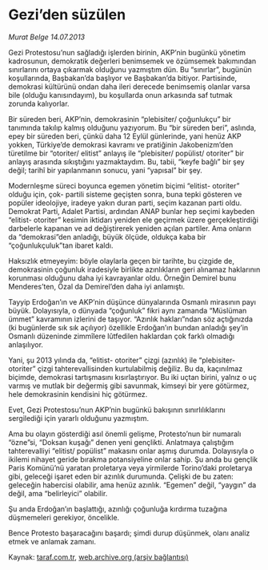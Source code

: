 # Gezi’den süzülen

*Murat Belge 14.07.2013*

<div class="yazi"><p>Gezi Protestosu’nun sağladığı işlerden birinin, AKP’nin bugünkü yönetim kadrosunun, demokratik değerleri benimsemek ve özümsemek bakımından sınırlarını ortaya çıkarmak olduğunu yazmıştım dün. Bu “sınırlar”, bugünün koşullarında, Başbakan’da başlıyor ve Başbakan’da bitiyor. Partisinde, demokrasi kültürünü ondan daha ileri derecede benimsemiş olanlar varsa bile (olduğu kanısındayım), bu koşullarda onun arkasında saf tutmak zorunda kalıyorlar.</p>
<p>Bir süreden beri, AKP’nin, demokrasinin “plebisiter/ çoğunlukçu” bir tanımında takılıp kalmış olduğunu yazıyorum. Bu “bir süreden beri”, aslında, epey bir süreden beri, çünkü daha 12 Eylül günlerinde, yani henüz AKP yokken, Türkiye’de demokrasi kavramı ve pratiğinin Jakobenizm’den türetilme bir “otoriter/ elitist” anlayış ile “plebisiter/ popülist/ otoriter” bir anlayış arasında sıkıştığını yazmaktaydım. Bu, tabii, “keyfe bağlı” bir şey değil; tarihî bir yapılanmanın sonucu, yani “yapısal” bir şey.</p>
<p>Modernleşme süreci boyunca egemen yönetim biçimi “elitist- otoriter” olduğu için, çok- partili sisteme geçişten sonra, buna tepki gösteren ve popüler ideolojiye, iradeye yakın duran parti, seçim kazanan parti oldu. Demokrat Parti, Adalet Partisi, ardından ANAP  bunlar hep seçimi kaybeden “elitist- otoriter” kesimin iktidarı yeniden ele geçirmek üzere gerçekleştirdiği darbelerle kapanan ve ad değiştirerek yeniden açılan partiler. Ama onların da “demokrasi”den anladığı, büyük ölçüde, oldukça kaba bir “çoğunlukçuluk”tan ibaret kaldı.</p>
<p>Haksızlık etmeyeyim: böyle olaylarla geçen bir tarihte, bu çizgide de, demokrasinin çoğunluk iradesiyle birlikte azınlıkların geri alınamaz haklarının korunması olduğunu daha iyi kavrayanlar oldu. Örneğin Demirel bunu Menderes’ten, Özal da Demirel’den daha iyi anlamıştı.</p>
<p>Tayyip Erdoğan’ın ve AKP’nin düşünce dünyalarında Osmanlı mirasının payı büyük. Dolayısıyla, o dünyada “çoğunluk” fikri aynı zamanda “Müslüman ümmet” kavramının izlerini de taşıyor. “Azınlık hakları”ndan söz açtığınızda (ki bugünlerde sık sık açılıyor) özellikle Erdoğan’ın bundan anladığı şey’in Osmanlı düzeninde zimmîlere lûtfedilen haklardan çok farklı olmadığı anlaşılıyor.</p>
<p>Yani, şu 2013 yılında da, “elitist- otoriter” çizgi (azınlık) ile “plebisiter- otoriter” çizgi tahterevallisinden kurtulabilmiş değiliz. Bu da, kaçınılmaz biçimde, demokrasi tartışmasını kısırlaştırıyor. Bu iki uçtan birini, yalnız o uç varmış ve mutlak bir değermiş gibi savunmak, kimseyi bir yere götürmez, hele demokrasinin kendisini hiç götürmez.</p>
<p>Evet, Gezi Protestosu’nun AKP’nin bugünkü bakışının sınırlılıklarını sergilediği için yararlı olduğunu yazmıştım. </p>
<p>Ama bu olayın gösterdiği asıl önemli gelişme, Protesto’nun bir numaralı “özne”si, “Doksan kuşağı” denen yeni gençlikti. Anlatmaya çalıştığım tahterevalliyi “elitist/ popülist” makasını onlar aşmış durumda. Dolayısıyla o ikilemi nihayet geride bırakma potansiyeline onlar sahip. Şu anda bu gençlik Paris Komünü’nü yaratan proletarya veya yirmilerde Torino’daki proletarya gibi, geleceği işaret eden bir azınlık durumunda. Çelişki de bu zaten: geleceğin habercisi olabilir, ama henüz azınlık. “Egemen” değil, “yaygın” da değil, ama “belirleyici”  olabilir.</p>
<p>Şu anda Erdoğan’ın başlattığı, azınlığı çoğunluğa kırdırma tuzağına düşmemeleri gerekiyor, öncelikle.</p>
<p>Bence Protesto başaracağını başardı; şimdi durup düşünmek, olanı analiz etmek ve anlamak zamanı.</p>
</div>

Kaynak: [taraf.com.tr](m), [web.archive.org (arşiv bağlantısı)](http://web.archive.org/web/20130716213857/http://taraf.com.tr:80/murat-belge/makale-gezi-den-suzulen.htm)
